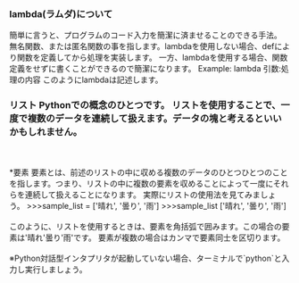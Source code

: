 ### lambda(ラムダ)について
簡単に言うと、プログラムのコード入力を簡潔に済ませることのできる手法。  無名関数、または匿名関数の事を指します。lambdaを使用しない場合、defにより関数を定義してから処理を実装します。  一方、lambdaを使用する場合、関数定義をせずに書くことができるので簡潔になります。  Example: lambda 引数:処理の内容  このようにlambdaは記述します。

### リスト  Pythonでの概念のひとつです。  リストを使用することで、一度で複数のデータを連続して扱えます。データの塊と考えるといいかもしれません。
<br />
<br />
*要素  要素とは、前述のリストの中に収める複数のデータのひとつひとつのことを指します。つまり、リストの中に複数の要素を収めることによって一度にそれらを連続して扱えることになります。  実際にリストの使用法を見てみましょう。  >>>sample_list = ['晴れ', '曇り', '雨']  >>>sample_list  ['晴れ', '曇り', '雨']
<br />
<br />
このように、リストを使用するときは、要素を角括弧で囲みます。この場合の要素は'晴れ'曇り'雨'です。  要素が複数の場合はカンマで要素同士を区切ります。
<br />
<br />
※Python対話型インタプリタが起動していない場合、ターミナルで`python`と入力し実行しましょう。
